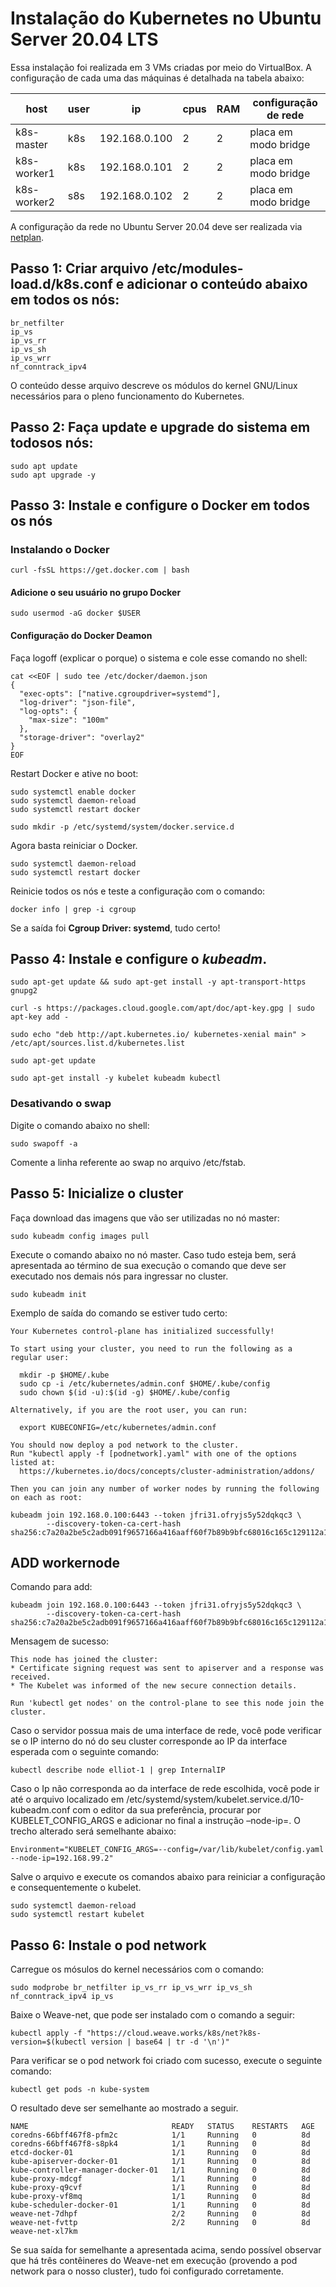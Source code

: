 # Instalação do Kubernetes no Ubuntu Server 20.04 LTS

Essa instalação foi realizada em 3 VMs criadas por meio do VirtualBox. A configuração de cada uma das máquinas é detalhada na tabela abaixo:

| host        | user | ip            | cpus | RAM | configuração de rede |
|-------------|------|---------------|------|-----|----------------------|
| k8s-master  | k8s  | 192.168.0.100 | 2    | 2   | placa em modo bridge |
| k8s-worker1 | k8s  | 192.168.0.101 | 2    | 2   | placa em modo bridge |
| k8s-worker2 | s8s  | 192.168.0.102 | 2    | 2   | placa em modo bridge |

A configuração da rede no Ubuntu Server 20.04 deve ser realizada via [netplan](https://netplan.io/examples/).

## Passo 1: Criar arquivo /etc/modules-load.d/k8s.conf e adicionar o conteúdo abaixo em todos os nós:

```
br_netfilter
ip_vs
ip_vs_rr
ip_vs_sh
ip_vs_wrr
nf_conntrack_ipv4
```

O conteúdo desse arquivo descreve os módulos do kernel GNU/Linux necessários para o pleno funcionamento do Kubernetes.

## Passo 2: Faça update e upgrade do sistema em todosos nós:

```shell
sudo apt update
sudo apt upgrade -y
```

## Passo 3: Instale e configure o Docker em todos os nós

### Instalando o Docker

```shell
curl -fsSL https://get.docker.com | bash
```

#### Adicione o seu usuário no grupo Docker

```shell
sudo usermod -aG docker $USER
```

#### Configuração do Docker Deamon

Faça logoff (explicar o porque) o sistema e cole esse comando no shell:

```shell
cat <<EOF | sudo tee /etc/docker/daemon.json
{
  "exec-opts": ["native.cgroupdriver=systemd"],
  "log-driver": "json-file",
  "log-opts": {
    "max-size": "100m"
  },
  "storage-driver": "overlay2"
}
EOF
```
Restart Docker e ative no boot:

```shell
sudo systemctl enable docker
sudo systemctl daemon-reload
sudo systemctl restart docker
```

```
sudo mkdir -p /etc/systemd/system/docker.service.d
```

Agora basta reiniciar o Docker.

```
sudo systemctl daemon-reload
sudo systemctl restart docker
```

Reinicie todos os nós e teste a configuração com o comando:

```
docker info | grep -i cgroup
```

Se a saída foi **Cgroup Driver: systemd**, tudo certo!

## Passo 4: Instale e configure o *kubeadm*.

~~~shell
sudo apt-get update && sudo apt-get install -y apt-transport-https gnupg2

curl -s https://packages.cloud.google.com/apt/doc/apt-key.gpg | sudo apt-key add -

sudo echo "deb http://apt.kubernetes.io/ kubernetes-xenial main" > /etc/apt/sources.list.d/kubernetes.list

sudo apt-get update

sudo apt-get install -y kubelet kubeadm kubectl
~~~

### Desativando o swap

Digite o comando abaixo no shell:

~~~shell
sudo swapoff -a
~~~

Comente a linha referente ao swap no arquivo /etc/fstab.

## Passo 5: Inicialize o cluster

Faça download das imagens que vão ser utilizadas no nó master:

~~~shell
sudo kubeadm config images pull
~~~

Execute o comando abaixo no nó master. Caso tudo esteja bem, será apresentada ao término de sua execução o comando que deve ser executado nos demais nós para ingressar no cluster.

~~~shell
sudo kubeadm init
~~~

Exemplo de saída do comando se estiver tudo certo:

~~~shel
Your Kubernetes control-plane has initialized successfully!

To start using your cluster, you need to run the following as a regular user:

  mkdir -p $HOME/.kube
  sudo cp -i /etc/kubernetes/admin.conf $HOME/.kube/config
  sudo chown $(id -u):$(id -g) $HOME/.kube/config

Alternatively, if you are the root user, you can run:

  export KUBECONFIG=/etc/kubernetes/admin.conf

You should now deploy a pod network to the cluster.
Run "kubectl apply -f [podnetwork].yaml" with one of the options listed at:
  https://kubernetes.io/docs/concepts/cluster-administration/addons/

Then you can join any number of worker nodes by running the following on each as root:

kubeadm join 192.168.0.100:6443 --token jfri31.ofryjs5y52dqkqc3 \
        --discovery-token-ca-cert-hash sha256:c7a20a2be5c2adb091f9657166a416aaff60f7b89b9bfc68016c165c129112a1
~~~

## ADD workernode

Comando para add:

~~~
kubeadm join 192.168.0.100:6443 --token jfri31.ofryjs5y52dqkqc3 \
        --discovery-token-ca-cert-hash sha256:c7a20a2be5c2adb091f9657166a416aaff60f7b89b9bfc68016c165c129112a1
~~~

Mensagem de sucesso:

~~~
This node has joined the cluster:
* Certificate signing request was sent to apiserver and a response was received.
* The Kubelet was informed of the new secure connection details.

Run 'kubectl get nodes' on the control-plane to see this node join the cluster.
~~~


Caso o servidor possua mais de uma interface de rede, você pode verificar se o IP interno do nó do seu cluster corresponde ao IP da interface esperada com o seguinte comando:

~~~shell
kubectl describe node elliot-1 | grep InternalIP
~~~

Caso o Ip não corresponda ao da interface de rede escolhida, você pode ir até o arquivo localizado em /etc/systemd/system/kubelet.service.d/10-kubeadm.conf com o editor da sua preferência, procurar por KUBELET_CONFIG_ARGS e adicionar no final a instrução –node-ip=. O trecho alterado será semelhante abaixo:

~~~shell
Environment="KUBELET_CONFIG_ARGS=--config=/var/lib/kubelet/config.yaml --node-ip=192.168.99.2"
~~~

Salve o arquivo e execute os comandos abaixo para reiniciar a configuração e consequentemente o kubelet.

~~~shell
sudo systemctl daemon-reload
sudo systemctl restart kubelet
~~~

## Passo 6: Instale o pod network

Carregue os mósulos do kernel necessários com o comando:

~~~shell
sudo modprobe br_netfilter ip_vs_rr ip_vs_wrr ip_vs_sh nf_conntrack_ipv4 ip_vs
~~~

Baixe o Weave-net, que pode ser instalado com o comando a seguir:

~~~shell
kubectl apply -f "https://cloud.weave.works/k8s/net?k8s-version=$(kubectl version | base64 | tr -d '\n')"
~~~

Para verificar se o pod network foi criado com sucesso, execute o seguinte comando:

~~~shell
kubectl get pods -n kube-system
~~~

O resultado deve ser semelhante ao mostrado a seguir.

~~~shell
NAME                                READY   STATUS    RESTARTS   AGE
coredns-66bff467f8-pfm2c            1/1     Running   0          8d
coredns-66bff467f8-s8pk4            1/1     Running   0          8d
etcd-docker-01                      1/1     Running   0          8d
kube-apiserver-docker-01            1/1     Running   0          8d
kube-controller-manager-docker-01   1/1     Running   0          8d
kube-proxy-mdcgf                    1/1     Running   0          8d
kube-proxy-q9cvf                    1/1     Running   0          8d
kube-proxy-vf8mq                    1/1     Running   0          8d
kube-scheduler-docker-01            1/1     Running   0          8d
weave-net-7dhpf                     2/2     Running   0          8d
weave-net-fvttp                     2/2     Running   0          8d
weave-net-xl7km         
~~~

Se sua saída for semelhante a apresentada acima, sendo possível observar que há três contêineres do Weave-net em execução (provendo a pod network para o nosso cluster), tudo foi configurado corretamente.
